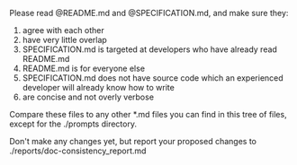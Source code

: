 Please read @README.md and @SPECIFICATION.md, and make sure they:

1) agree with each other
2) have very little overlap
3) SPECIFICATION.md is targeted at developers who have already read README.md
4) README.md is for everyone else
5) SPECIFICATION.md does not have source code which an experienced developer will already know how to write
6) are concise and not overly verbose

Compare these files to any other *.md files you can find in this tree of files, except for the ./prompts directory.

Don't make any changes yet, but report your proposed changes to ./reports/doc-consistency_report.md
